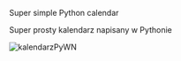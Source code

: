 Super simple Python calendar


Super prosty kalendarz napisany w Pythonie

![kalendarzPyWN](https://github.com/wiktornosarzewski/PythonKalendarz/assets/22853678/f214cb8f-2b8a-4500-9bd0-63fb08ea45d8)
